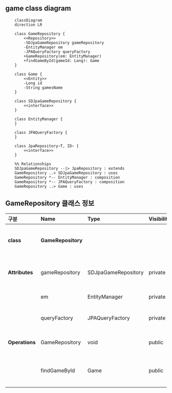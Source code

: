 ## game class diagram
```mermaid
    classDiagram
    direction LR
    
    class GameRepository {
        <<Repository>>
        -SDJpaGameRepository gameRepository
        -EntityManager em
        -JPAQueryFactory queryFactory
        +GameRepository(em: EntityManager)
        +findGameById(gameId: Long): Game
    }

    class Game {
        <<Entity>>
        -Long id
        -String gamesName
    }

    class SDJpaGameRepository {
        <<interface>>
    }

    class EntityManager {
    }

    class JPAQueryFactory {
    }

    class JpaRepository~T, ID~ {
        <<interface>>
    }

    %% Relationships
    SDJpaGameRepository --|> JpaRepository : extends
    GameRepository ..> SDJpaGameRepository : uses
    GameRepository *-- EntityManager : composition
    GameRepository *-- JPAQueryFactory : composition
    GameRepository ..> Game : uses

```

## GameRepository 클래스 정보

| 구분             | Name               | Type                | Visibility | Description                                   |
|:---------------|:-------------------|:--------------------|:-----------|:----------------------------------------------|
| **class**      | **GameRepository** |                     |            | 서비스에서 제공하는 게임 정보를 DB에서 조회하기 위한 class          |
| **Attributes** | gameRepository     | SDJpaGameRepository | private    | 생성, 수정, 삭제, 조회 쿼리를 쉽게 사용하기 위한 Spring Data JPA |
|                | em                 | EntityManager       | private    | 엔티티 객체를 관리해주는 객체                              |
|                | queryFactory       | JPAQueryFactory     | private    | Query DSL 기능을 사용하기 위한 객체                      |
| **Operations** | GameRepository     | void                | public     | GameRepository 클래스 생성 및 초기화하는 생성자             |
|                | findGameById       | Game                | public     | DB에 저장된 게임 정보를 게임ID를 통해 조회하여 반환하는 함수          |
